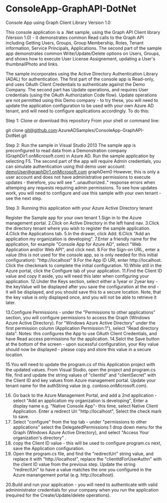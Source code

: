 ConsoleApp-GraphAPI-DotNet
==========================

Console App using Graph Client Library Version 1.0

This console application is a .Net sample, using the Graph API Client library (Version 1.0) - it demonstrates common Read calls 
to the Graph API including Getting Users, Groups, Group Membership, Roles, Tenant information, Service Principals, Applications.
The second part of the sample app demonstrates common Write/Update/Delete options on Users, Groups, and shows how to execute 
User License Assignement, updating a User's thumbnailPhoto and links.

The sample incorporates using the Active Directory Authentication Library (ADAL) for authentication.  The first part of the console app is 
Read-only, and uses OAuth Client Credentials to authenticate against the Demo Company.  The second part has Update operations, and 
requires User credentials (using the OAuth Authorization Code flow).  Update operations are not permitted using this Demo company -
to try these, you will need to update the application configuration to be used with your own Azure AD tenant, and will need
to configure applications accordingly.  To do this:



Step 1: Clone or download this repository
From your shell or command line:

 git clone git@github.com:AzureADSamples/ConsoleApp-GraphAPI-DotNet.git 


Step 2: Run the sample in Visual Studio 2013
The sample app is preconfigured to read data from a Demonstration company (GraphDir1.onMicrosoft.com) in Azure AD. 
Run the sample application by selecting F5.  The second part of the app will require Admin credentials, you can simulate 
authentication using thid demo user account: demoUser@graphDir1.onMicrosoft.com graphDem0 
However, this is only a user account and does not have administrative permissions to execute updates - therefore, you
will see "..unauthorized.." response errors when attemping any requests requiring admin permissions.  To see how updates
work, you will need to configure and use this sample with your own tenant - see the next step.


Step 3: Running this application with your Azure Active Directory tenant

Register the Sample app for your own tenant
1.Sign in to the Azure management portal.
2.Click on Active Directory in the left hand nav.
3.Click the directory tenant where you wish to register the sample application.
4.Click the Applications tab.
5.In the drawer, click Add.
6.Click "Add an application my organization is developing".
7.Enter a friendly name for the application, for example "Console App for Azure AD", select "Web Application and/or Web API", and click next. 
8.For the Sign-on URL, enter a value (this is not used for the console app, so is only needed for this initial configuration):  "http://localhost"
9.For the App ID URI, enter  http://localhost.  Click the checkmark to complete the initial configuration.
10.While still in the Azure portal, click the Configure tab of your application.
11.Find the Client ID value and copy it aside, you will need this later when configuring your application.
12.Under the Keys section, select either a 1year or 2year key - the keyValue will be displayed after you save the configuration at the end - it will be displayed, and you should save this to a secure location. Note, that the key value is only displayed once, and you will not be able to retrieve it later.

13.Configure Permissions - under the "Permissions to other applications" section, you will configure permissions to access the Graph (Windows Azure Active Directory).
For "Windows Azure Active Directory" under the first permission column (Application Permission:1"), select "Read directory data". 
Notes: this configures the App to use OAuth Client Credentials, and have Read access permissions for the application. 
14.Selct the Save button at the bottom of the screen - upon sucessful configuration, your Key value should now be displayed - please copy and store this value in a secure location.

15.You will need to update the program.cs of this Application project with the updated values. From Visual Studio, open the project and program.cs file, find and update the string values of "clientId" and "clientSecret" with the Client ID and key values from Azure management portal. Update your tenant name for the authString value (e.g. contoso.onMicrosoft.com). 

16. Go back to the Azure Management Portal, and add a 2nd application - select "Add an application my organization is developing", Enter a display name e.g. "Native Console App"- this time, select Native Client Application. Enter a redirect Uri "http://localhost", Select the check mark to save.
17. Select "configure" from the top tab - under "permissions to other applications" select the DelegatedPermissions:1 drop down menu for the Graph (Windows Azure Active Directory), and select "Access Your organization's directory" .  
18. copy the Client ID value - this will be used to configure program.cs next, save the Application configuration.
19. Open the program.cs file, and find the "redirectUri" string value, and replace it with "http://localhost", replace the "clientIdForUserAuthn" with the client ID value from the previous step. Update the string "redirectUri" to have a  value matches the one you configured in the Azure manangement portal (e.g. http://localhost).

20.Build and run your application - you will need to authenticate with valid admininistrator credentials for your company when you run the application (required for the Create/Update/delete operations).
